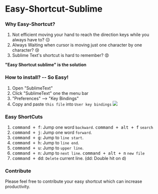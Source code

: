 # Easy-Shortcut-Sublime
### Why Easy-Shortcut?
1. Not efficient moving your hand to reach the direction keys while you always have to? 😔
2. Always Waiting when cursor is moving just one character by one character? 😢
3. Sublime Text's shortcut is hard to remember?  😡

<b>"Easy Shortcut sublime" is the solution</b>

### How to install? -- So Easy!
1. Open "SublimeText"
2. Click "SublimeText" one the menu bar
3. "Preferences" --> "Key Bindings"
4. Copy and paste ```this file``` into ```User key bindings```
![](./resources/Installation.gif)

### Easy ShortCuts
1. <kbd>command + f</kbd>: Jump one word ```backward```. <kbd>command + alt + f</kbd> ```search```
2. <kbd>command + j</kbd>: Jump one word ```forward```.
3. <kbd>command + g</kbd>: Jump to ```line start```.
4. <kbd>command + h</kbd>: Jump to ```line end```.
5. <kbd>command + u</kbd>: Jump to ```upper line```.
6. <kbd>command + n</kbd>: Jump to ```next line```. <kbd>command + alt + n</kbd> ```new file```
7. <kbd>command + dd</kbd>: ```Delete``` current line. (dd: Double hit on d)





### Contribute
Please feel free to contribute your easy shortcut which can increase productivity.
